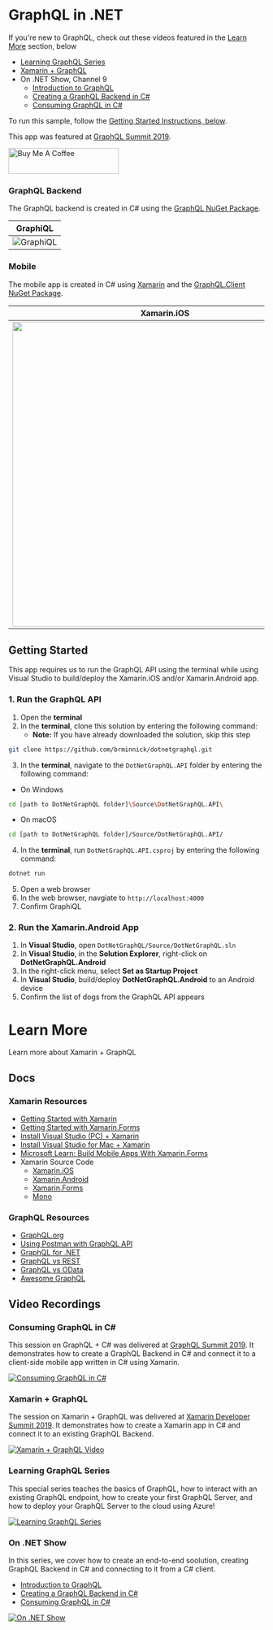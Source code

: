 # GraphQL in .NET

If you're new to GraphQL, check out these videos featured in the [Learn More](#learn-more) section, below
- [Learning GraphQL Series](#learning-graphql-series)
- [Xamarin + GraphQL](#xamarin--graphql)
- On .NET Show, Channel 9
  - [Introduction to GraphQL](https://channel9.msdn.com/Shows/On-NET/Introduction-to-GraphQL?WT.mc_id=mobile-0000-bramin)
  - [Creating a GraphQL Backend in C#](https://channel9.msdn.com/Shows/On-NET/Creating-a-GraphQL-Backend?WT.mc_id=mobile-0000-bramin)
  - [Consuming GraphQL in C#](https://channel9.msdn.com/Shows/On-NET/Consuming-a-GraphQL-in-C?WT.mc_id=mobile-0000-bramin)

To run this sample, follow the [Getting Started Instructions, below](#getting-started).

This app was featured at [GraphQL Summit 2019](https://codetraveler.io/GraphQLSummit-DotNet). 

<a href="https://www.buymeacoffee.com/bminnick" target="_blank"><img src="https://cdn.buymeacoffee.com/buttons/default-orange.png" alt="Buy Me A Coffee" style="height: 51px !important;width: 217px !important;" ></a>


### GraphQL Backend
The GraphQL backend is created in C# using the [GraphQL NuGet Package](https://www.nuget.org/packages/GraphQL/).

| GraphiQL |
| -------- |
| ![GraphiQL](https://user-images.githubusercontent.com/13558917/67914743-3a8f4700-fb4e-11e9-936d-320dfdd5d874.png) |

### Mobile
The mobile app is created in C# using [Xamarin](https://docs.microsoft.com/xamarin/cross-platform/?WT.mc_id=mobile-0000-bramin) and the [GraphQL.Client NuGet Package](https://www.nuget.org/packages/GraphQL.Client/).

| Xamarin.iOS | Xamarin.Android |
| ----------- | --------------- |
| <img src="https://user-images.githubusercontent.com/13558917/67914056-44b04600-fb4c-11e9-98ee-9d7ecb1bbc65.png" height="600"> | <img src="https://user-images.githubusercontent.com/13558917/67915040-16803580-fb4f-11e9-80c2-ae91a25f4e7b.png" height="550"> | 

## Getting Started

This app requires us to run the GraphQL API using the terminal while using Visual Studio to build/deploy the Xamarin.iOS and/or Xamarin.Android app.

### 1. Run the GraphQL API

1. Open the **terminal**
2. In the **terminal**, clone this solution by entering the following command:
    - **Note:** If you have already downloaded the solution, skip this step

```bash
git clone https://github.com/brminnick/dotnetgraphql.git
```

3. In the **terminal**, navigate to the `DotNetGraphQL.API` folder by entering the following command:

- On Windows

```bash
cd [path to DotNetGraphQL folder]\Source\DotNetGraphQL.API\
```
- On macOS
```bash
cd [path to DotNetGraphQL folder]/Source/DotNetGraphQL.API/
```

4. In the **terminal**, run `DotNetGraphQL.API.csproj` by entering the following command:

```bash
dotnet run
```

5. Open a web browser
6. In the web browser, navgiate to `http://localhost:4000`
7. Confirm GraphiQL

### 2. Run the Xamarin.Android App

1. In **Visual Studio**, open `DotNetGraphQL/Source/DotNetGraphQL.sln`
2. In **Visual Studio**, in the **Solution Explorer**, right-click on **DotNetGraphQL.Android**
3. In the right-click menu, select **Set as Startup Project**
4. In **Visual Studio**, build/deploy **DotNetGraphQL.Android** to an Android device
6. Confirm the list of dogs from the GraphQL API appears

# Learn More

Learn more about Xamarin + GraphQL

## Docs

### Xamarin Resources

- [Getting Started with Xamarin](https://docs.microsoft.com/xamarin/cross-platform/?WT.mc_id=mobile-0000-bramin)
- [Getting Started with Xamarin.Forms](https://docs.microsoft.com/xamarin/xamarin-forms?WT.mc_id=mobile-0000-bramin)
- [Install Visual Studio (PC) + Xamarin](https://docs.microsoft.com/xamarin/get-started/installation/windows?WT.mc_id=mobile-0000-bramin)
- [Install Visual Studio for Mac + Xamarin](https://docs.microsoft.com/visualstudio/mac/installation?view=vsmac-2019&WT.mc_id=mobile-0000-bramin)
- [Microsoft Learn: Build Mobile Apps With Xamarin.Forms](https://docs.microsoft.com/learn/paths/build-mobile-apps-with-xamarin-forms?WT.mc_id=mobile-0000-bramin)
- Xamarin Source Code
    - [Xamarin.iOS](https://github.com/xamarin/xamarin-macios)
    - [Xamarin.Android](https://github.com/xamarin/xamarin-android)
    - [Xamarin.Forms](https://github.com/xamarin/Xamarin.Forms)
    - [Mono](https://github.com/mono/mono)
    
### GraphQL Resources

- [GraphQL.org](https://graphql.org/)
- [Using Postman with GraphQL API](https://www.codetraveler.io/2019/01/12/how-to-use-postman-with-a-graphql-api/)
- [GraphQL for .NET](https://github.com/graphql-dotnet/graphql-dotnet)
- [GraphQL vs REST](https://philsturgeon.uk/api/2017/01/24/graphql-vs-rest-overview/)
- [GraphQL vs OData](https://jeffhandley.com/2018-09-13/graphql-is-not-odata)
- [Awesome GraphQL](https://github.com/chentsulin/awesome-graphql)

## Video Recordings

### Consuming GraphQL in C#

This session on GraphQL + C# was delivered at [GraphQL Summit 2019](https://codetraveler.io/GraphQLSummit-DotNet).  It demonstrates how to create a GraphQL Backend in C# and connect it to a client-side mobile app written in C# using Xamarin.

[![Consuming GraphQL in C#](https://user-images.githubusercontent.com/13558917/68418928-17682700-014e-11ea-9aa6-749254cb50fe.png)](https://youtu.be/t1cQsenAmNo?t=18575)

### Xamarin + GraphQL

The session on Xamarin + GraphQL was delivered at [Xamarin Developer Summit 2019](https://www.codetraveler.io/xamdevsummit-graphql/). It demonstrates how to create a Xamarin app in C# and connect it to an existing GraphQL Backend.

[![Xamarin + GraphQL Video](https://user-images.githubusercontent.com/13558917/61256668-6a8f1780-a722-11e9-97ad-8188ec6eab8f.png)](https://channel9.msdn.com/Events/Xamarin/Xamarin-Developer-Summit-2019/XamarinGraphQL?WT.mc_id=mobile-0000-bramin)

### Learning GraphQL Series

This special series teaches the basics of GraphQL, how to interact with an existing GraphQL endpoint, how to create your first GraphQL Server, and how to deploy your GraphQL Server to the cloud using Azure! 

[![Learning GraphQL Series](https://sec.ch9.ms/ch9/167c/d62bfc00-95ae-42a1-ab23-af9b9602167c/IntrotoGraphQL_512.jpg)](https://channel9.msdn.com/Series/GraphQL?WT.mc_id=mobile-0000-bramin)

### On .NET Show

In this series, we cover how to create an end-to-end soolution, creating GraphQL Backend in C# and connecting to it from a C# client.

- [Introduction to GraphQL](https://channel9.msdn.com/Shows/On-NET/Introduction-to-GraphQL?WT.mc_id=mobile-0000-bramin)
- [Creating a GraphQL Backend in C#](https://channel9.msdn.com/Shows/On-NET/Creating-a-GraphQL-Backend?WT.mc_id=mobile-0000-bramin)
- [Consuming GraphQL in C#](https://channel9.msdn.com/Shows/On-NET/Consuming-GraphQL-in-C?WT.mc_id=mobile-0000-bramin)

[![On .NET Show](https://user-images.githubusercontent.com/13558917/76797023-df22c600-6789-11ea-8595-99f90df499a9.png)](https://channel9.msdn.com/Shows/On-NET/Introduction-to-GraphQL?WT.mc_id=mobile-0000-bramin)
